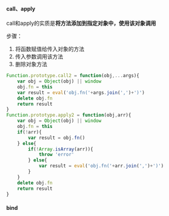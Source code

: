 #### call、apply

call和apply的实质是**将方法添加到指定对象中，使用该对象调用**

步骤：

1. 将函数赋值给传入对象的方法
2. 传入参数调用该方法
3. 删除对象方法

```js
Function.prototype.call2 = function(obj,...args){
    var obj = Object(obj) || window
    obj.fn = this
    var result = eval('obj.fn('+args.join(',')+')')
    delete obj.fn
    return result
}
Function.prototype.apply2 = function(obj,arr){
    var obj = Object(obj) || window
    obj.fn = this
    if(!arr){
        var result = obj.fn()
    } else{
        if(!Array.isArray(arr)){
            throw 'error'
        } else{
            var result = eval('obj.fn('+arr.join(',')+')')
        }
    }
    delete obj.fn
    return result
}
```

#### bind

